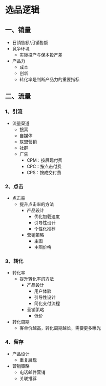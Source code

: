 # 选品逻辑

## 一、销量
- 日销售额/月销售额
- 竞争环境
  - 实际投产与保本投产差
- 产品力
  - 成本
  - 创新
  - 转化率是判断产品力的重要指标
## 二、流量
### 1、引流
- 流量渠道
  - 搜索
  - 自媒体
  - 联盟营销
  - 社群
  - 广告
    - CPM：按展现付费
    - CPC：按点击付费
    - CPS：按成交付费
### 2、点击
- 点击率
  - 提升点击率的方法
    - 产品设计
      - 优化加载速度
      - 引导性设计
      - 个性化推荐
    - 营销策略
      - 主图
      - 主图价格
### 3、转化
- 转化率
  - 提升转化率的方法
    - 产品设计
      - 用户体验
      - 引导性设计
      - 简化支付流程
    - 营销策略
      - 低价
- 转化周期
  - 客单价越高，转化周期越长，需要更多曝光
### 4、留存
- 产品设计
  - 重复展现
- 营销策略
  - 电话邮件营销
  - 关联推荐